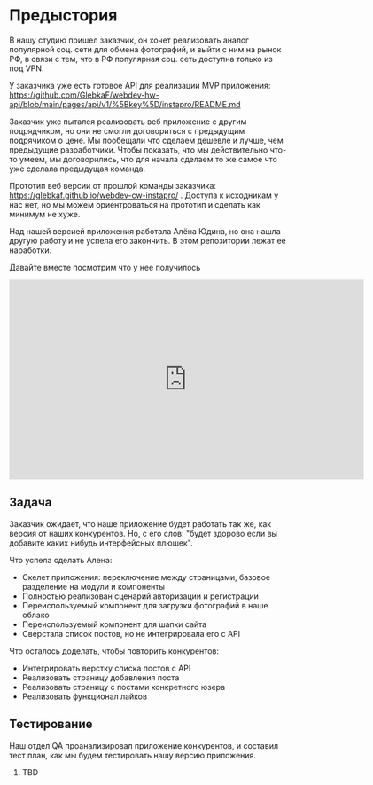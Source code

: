 # Предыстория

В нашу студию пришел заказчик, он хочет реализовать аналог популярной соц. сети для обмена фотографий, и выйти с ним на рынок РФ, в связи с тем, что в РФ популярная соц. сеть доступна только из под VPN.

У заказчика уже есть готовое API для реализации MVP приложения:
https://github.com/GlebkaF/webdev-hw-api/blob/main/pages/api/v1/%5Bkey%5D/instapro/README.md

Заказчик уже пытался реализовать веб приложение с другим подрядчиком, но они не смогли договориться с предыдущим подрячиком о цене.
Мы пообещали что сделаем дешевле и лучше, чем предыдущие разработчики.
Чтобы показать, что мы действительно что-то умеем, мы договорились, что для начала сделаем то же самое что уже сделала предыдущая команда.

Прототип веб версии от прошлой команды заказчика: https://glebkaf.github.io/webdev-cw-instapro/ .
Доступа к исходникам у нас нет, но мы можем ориентроваться на прототип и сделать как минимум не хуже.

Над нашей версией приложения работала Алёна Юдина, но она нашла другую работу и не успела его закончить. В этом репозитории лежат ее наработки.

Давайте вместе посмотрим что у нее получилось

<iframe width="640" height="360" src="https://www.loom.com/embed/71ab70b2c9464b74857164ebc7dd9e3d" frameborder="0" webkitallowfullscreen mozallowfullscreen allowfullscreen></iframe>

## Задача

Заказчик ожидает, что наше приложение будет работать так же, как версия от наших конкурентов. Но, с его слов: "будет здорово если вы добавите каких нибудь интерфейсных плюшек".

Что успела сделать Алена:

- Скелет приложения: переключение между страницами, базовое разделение на модули и компоненты
- Полностью реализован сценарий авторизации и регистрации
- Переиспользуемый компонент для загрузки фотографий в наше облако
- Переиспользуемый компонент для шапки сайта
- Сверстала список постов, но не интегрировала его с API

Что осталось доделать, чтобы повторить конкурентов:

- Интегрировать верстку списка постов с API
- Реализовать страницу добавления поста
- Реализовать страницу с постами конкретного юзера
- Реализовать функционал лайков

## Тестирование

Наш отдел QA проанализировал приложение конкурентов, и составил тест план, как мы будем тестировать нашу версию приложения.

1. TBD
